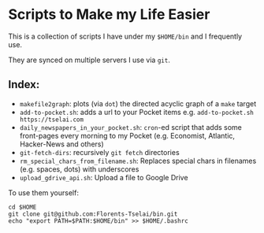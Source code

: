 # Scripts to Make my Life Easier

This is a collection of scripts I have under my `$HOME/bin` and I frequently use.

They are synced on multiple servers I use via `git`.

## Index:
* `makefile2graph`: plots (via `dot`) the directed acyclic graph of a `make` target
* `add-to-pocket.sh`: adds a url to your Pocket items e.g. `add-to-pocket.sh https://tselai.com` 
* `daily_newspapers_in_your_pocket.sh`: `cron`-ed script that adds some front-pages every morning to my Pocket (e.g. Economist, Atlantic, Hacker-News and others)
* `git-fetch-dirs`: recursively `git fetch` directories
* `rm_special_chars_from_filename.sh`: Replaces special chars in filenames (e.g. spaces, dots) with underscores
* `upload_gdrive_api.sh`: Upload a file to Google Drive

To use them yourself:

```shell script
cd $HOME
git clone git@github.com:Florents-Tselai/bin.git
echo "export PATH=$PATH:$HOME/bin" >> $HOME/.bashrc
```